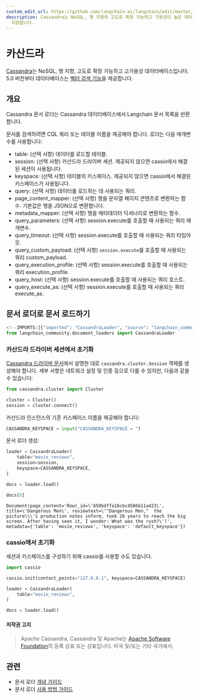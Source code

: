 ```yaml
---
custom_edit_url: https://github.com/langchain-ai/langchain/edit/master/docs/docs/integrations/document_loaders/cassandra.ipynb
description: Cassandra는 NoSQL, 행 지향의 고도로 확장 가능하고 가용성이 높은 데이터베이스로, 5.0 버전부터 벡터 검색 기능을
  지원합니다.
---
```


# 카산드라

[Cassandra](https://cassandra.apache.org/)는 NoSQL, 행 지향, 고도로 확장 가능하고 고가용성 데이터베이스입니다. 5.0 버전부터 데이터베이스는 [벡터 검색 기능](https://cassandra.apache.org/doc/trunk/cassandra/vector-search/overview.html)을 제공합니다.

## 개요

Cassandra 문서 로더는 Cassandra 데이터베이스에서 Langchain 문서 목록을 반환합니다.

문서를 검색하려면 CQL 쿼리 또는 테이블 이름을 제공해야 합니다.
로더는 다음 매개변수를 사용합니다:

* table: (선택 사항) 데이터를 로드할 테이블.
* session: (선택 사항) 카산드라 드라이버 세션. 제공되지 않으면 cassio에서 해결된 세션이 사용됩니다.
* keyspace: (선택 사항) 테이블의 키스페이스. 제공되지 않으면 cassio에서 해결된 키스페이스가 사용됩니다.
* query: (선택 사항) 데이터를 로드하는 데 사용되는 쿼리.
* page_content_mapper: (선택 사항) 행을 문자열 페이지 콘텐츠로 변환하는 함수. 기본값은 행을 JSON으로 변환합니다.
* metadata_mapper: (선택 사항) 행을 메타데이터 딕셔너리로 변환하는 함수.
* query_parameters: (선택 사항) session.execute를 호출할 때 사용되는 쿼리 매개변수.
* query_timeout: (선택 사항) session.execute를 호출할 때 사용되는 쿼리 타임아웃.
* query_custom_payload: (선택 사항) `session.execute`를 호출할 때 사용되는 쿼리 custom_payload.
* query_execution_profile: (선택 사항) session.execute를 호출할 때 사용되는 쿼리 execution_profile.
* query_host: (선택 사항) session.execute를 호출할 때 사용되는 쿼리 호스트.
* query_execute_as: (선택 사항) session.execute를 호출할 때 사용되는 쿼리 execute_as.

## 문서 로더로 문서 로드하기

```python
<!--IMPORTS:[{"imported": "CassandraLoader", "source": "langchain_community.document_loaders", "docs": "https://api.python.langchain.com/en/latest/document_loaders/langchain_community.document_loaders.cassandra.CassandraLoader.html", "title": "Cassandra"}]-->
from langchain_community.document_loaders import CassandraLoader
```


### 카산드라 드라이버 세션에서 초기화

[Cassandra 드라이버 문서](https://docs.datastax.com/en/developer/python-driver/latest/api/cassandra/cluster/#module-cassandra.cluster)에서 설명한 대로 `cassandra.cluster.Session` 객체를 생성해야 합니다. 세부 사항은 네트워크 설정 및 인증 등으로 다를 수 있지만, 다음과 같을 수 있습니다:

```python
from cassandra.cluster import Cluster

cluster = Cluster()
session = cluster.connect()
```


카산드라 인스턴스의 기존 키스페이스 이름을 제공해야 합니다:

```python
CASSANDRA_KEYSPACE = input("CASSANDRA_KEYSPACE = ")
```


문서 로더 생성:

```python
loader = CassandraLoader(
    table="movie_reviews",
    session=session,
    keyspace=CASSANDRA_KEYSPACE,
)
```


```python
docs = loader.load()
```


```python
docs[0]
```


```output
Document(page_content='Row(_id=\'659bdffa16cbc4586b11a423\', title=\'Dangerous Men\', reviewtext=\'"Dangerous Men,"  the picture\\\'s production notes inform, took 26 years to reach the big screen. After having seen it, I wonder: What was the rush?\')', metadata={'table': 'movie_reviews', 'keyspace': 'default_keyspace'})
```


### cassio에서 초기화

세션과 키스페이스를 구성하기 위해 cassio를 사용할 수도 있습니다.

```python
import cassio

cassio.init(contact_points="127.0.0.1", keyspace=CASSANDRA_KEYSPACE)

loader = CassandraLoader(
    table="movie_reviews",
)

docs = loader.load()
```


#### 저작권 고지

> Apache Cassandra, Cassandra 및 Apache는 [Apache Software Foundation](http://www.apache.org/)의 등록 상표 또는 상표입니다. 미국 및/또는 기타 국가에서.

## 관련

- 문서 로더 [개념 가이드](/docs/concepts/#document-loaders)
- 문서 로더 [사용 방법 가이드](/docs/how_to/#document-loaders)